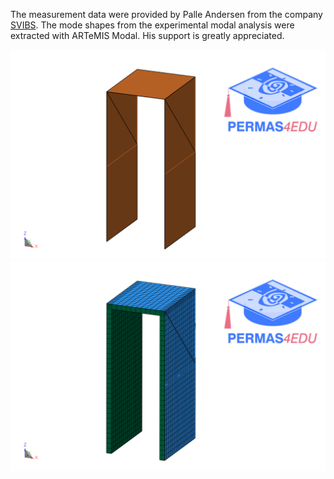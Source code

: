 The measurement data were provided by Palle Andersen from the company [SVIBS](https://www.svibs.com). The mode shapes from the experimental modal analysis were extracted with ARTeMIS Modal.
His support is greatly appreciated.

![EMA](ema_model.png "EMA model") ![FEM](finite_element_model.png "FE model")

